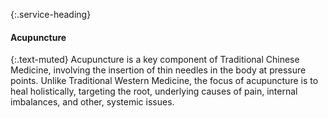 ---
---
{:.service-heading}
#### Acupuncture

{:.text-muted}
Acupuncture is a key component of Traditional Chinese Medicine, involving the insertion of thin needles in the body at pressure points. Unlike Traditional Western Medicine, the focus of acupuncture is to heal holistically, targeting the root, underlying causes of pain, internal imbalances, and other, systemic issues.
